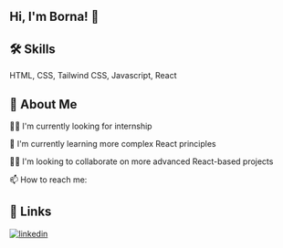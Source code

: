 
## Hi, I'm Borna! 👋

## 🛠 Skills
HTML, CSS, Tailwind CSS, Javascript, React

## 🚀 About Me
👩‍💻 I'm currently looking for internship

🧠 I'm currently learning more complex React principles

👯‍♀️ I'm looking to collaborate on more advanced React-based projects

📫 How to reach me: 


## 🔗 Links
[![linkedin](https://img.shields.io/badge/linkedin-0A66C2?style=for-the-badge&logo=linkedin&logoColor=white)](https://www.linkedin.com/in/bbukulin/)


